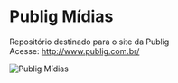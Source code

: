 # Publig Mídias
Repositório destinado para o site da Publig <br>
Acesse: http://www.publig.com.br/

![Publig Mídias](http://www.publig.com.br/assets/img/publig02.jpg "Optional title")
